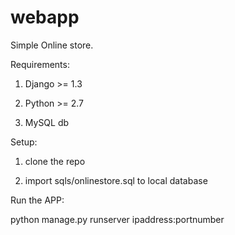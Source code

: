 webapp
======

Simple Online store.


Requirements:


1. Django >= 1.3


2. Python >= 2.7


3. MySQL db


Setup:


1. clone the repo


2. import sqls/onlinestore.sql to local database



Run the APP:


python manage.py runserver ipaddress:portnumber

